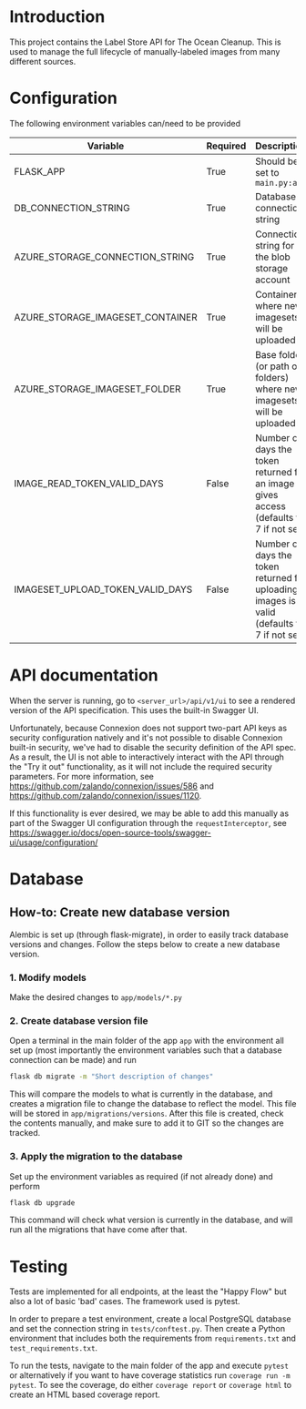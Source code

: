 # Introduction

This project contains the Label Store API for The Ocean Cleanup. This is used
to manage the full lifecycle of manually-labeled images from many different
sources.

# Configuration

The following environment variables can/need to be provided

| Variable | Required | Description |
| --- | --- | --- |
| FLASK_APP | True | Should be set to `main.py:app`
| DB_CONNECTION_STRING | True | Database connection string |
| AZURE_STORAGE_CONNECTION_STRING | True | Connection string for the blob storage account |
| AZURE_STORAGE_IMAGESET_CONTAINER | True | Container where new imagesets will be uploaded |
| AZURE_STORAGE_IMAGESET_FOLDER | True | Base folder (or path of folders) where new imagesets will be uploaded |
| IMAGE_READ_TOKEN_VALID_DAYS | False | Number of days the token returned for an image gives access (defaults to 7 if not set) |
| IMAGESET_UPLOAD_TOKEN_VALID_DAYS | False | Number of days the token returned for uploading images is valid (defaults to 7 if not set) |

# API documentation

When the server is running, go to `<server_url>/api/v1/ui` to see a 
rendered version of the API specification. This uses the built-in Swagger 
UI.

Unfortunately, because Connexion does not support two-part API keys as
security configuration natively and it's not possible to disable Connexion
built-in security, we've had to disable the security definition of the API
spec. As a result, the UI is not able to interactively interact with the
API through the "Try it out" functionality, as it will not include the
required security parameters. For more information, see
https://github.com/zalando/connexion/issues/586 and
https://github.com/zalando/connexion/issues/1120.

If this functionality is ever desired, we may be able to add this manually
as part of the Swagger UI configuration through the `requestInterceptor`,
see
https://swagger.io/docs/open-source-tools/swagger-ui/usage/configuration/

# Database

## How-to: Create new database version

Alembic is set up (through flask-migrate), in order to easily track database
versions and changes. Follow the steps below to create a new database version.

### 1. Modify models

Make the desired changes to `app/models/*.py`

### 2. Create database version file

Open a terminal in the main folder of the app `app` with the environment all
set up (most importantly the environment variables such that a database
connection can be made) and run

```bash
flask db migrate -m "Short description of changes"
```

This will compare the models to what is currently in the database, and creates
a migration file to change the database to reflect the model. This file will be
stored in `app/migrations/versions`. After this file is created, check the
contents manually, and make sure to add it to GIT so the changes are tracked.

### 3. Apply the migration to the database

Set up the environment variables as required (if not already done) and perform

```bash
flask db upgrade
```

This command will check what version is currently in the database, and will run
all the migrations that have come after that.

# Testing

Tests are implemented for all endpoints, at the least the "Happy
Flow" but also a lot of basic 'bad' cases. The framework used is pytest.

In order to prepare a test environment, create a local PostgreSQL database
and set the connection string in `tests/conftest.py`. Then create a Python
environment that includes both the requirements from `requirements.txt` and
`test_requirements.txt`.

To run the tests, navigate to the main folder of the app and execute
`pytest` or alternatively if you want to have coverage statistics run
`coverage run -m pytest`. To see the coverage, do either `coverage report`
or `coverage html` to create an HTML based coverage report.
